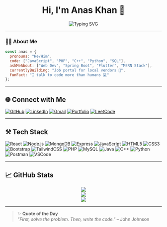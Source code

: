 
<h1 align="center">Hi, I'm Anas Khan 👋</h1>

<p align="center">
  <img src="https://readme-typing-svg.herokuapp.com?font=Fira+Code&size=22&pause=1000&color=F97316&center=true&vCenter=true&width=435&lines=Full-Stack+Web+Developer;MERN+Stack+Expert;Open+Source+Contributor;Spring+Boot+%2B+Flutter+Dev;Always+Learning+%F0%9F%92%AD" alt="Typing SVG" />
</p>

---

### 👨‍💻 About Me

```js
const anas = {
  pronouns: "He/Him",
  code: ["JavaScript", "PHP", "C++", "Python", "SQL"],
  askMeAbout: ["Web Dev", "Spring Boot", "Flutter", "MERN Stack"],
  currentlyBuilding: "Job portal for local vendors 🚀",
  funFact: "I talk to code more than humans 💻"
};
```

---

## 🌐 Connect with Me

[![GitHub](https://img.shields.io/badge/GitHub-100000?style=for-the-badge&logo=github&logoColor=white)](https://github.com/Anas-7860)
[![LinkedIn](https://img.shields.io/badge/LinkedIn-0A66C2?style=for-the-badge&logo=linkedin&logoColor=white)](https://linkedin.com/in/anas-khan-b6722424b)
[![Gmail](https://img.shields.io/badge/Gmail-D14836?style=for-the-badge&logo=gmail&logoColor=white)](mailto:anaskhan9501499079@gmail.com)
[![Portfolio](https://img.shields.io/badge/Portfolio-000000?style=for-the-badge&logo=About.me&logoColor=white)](https://anas-7860.github.io/Portfolio-Anas005/)
[![LeetCode](https://img.shields.io/badge/LeetCode-FFA116?style=for-the-badge&logo=leetcode&logoColor=black)](https://leetcode.com/u/voldemort_007/)

---

## ⚒️ Tech Stack

![React](https://img.shields.io/badge/-React-20232A?style=for-the-badge&logo=react)
![Node.js](https://img.shields.io/badge/-Node.js-43853D?style=for-the-badge&logo=node.js&logoColor=white)
![MongoDB](https://img.shields.io/badge/-MongoDB-47A248?style=for-the-badge&logo=mongodb&logoColor=white)
![Express](https://img.shields.io/badge/-Express.js-000000?style=for-the-badge&logo=express&logoColor=white)
![JavaScript](https://img.shields.io/badge/-JavaScript-F7DF1E?style=for-the-badge&logo=javascript&logoColor=black)
![HTML5](https://img.shields.io/badge/-HTML5-E34F26?style=for-the-badge&logo=html5&logoColor=white)
![CSS3](https://img.shields.io/badge/-CSS3-1572B6?style=for-the-badge&logo=css3)
![Bootstrap](https://img.shields.io/badge/-Bootstrap-563D7C?style=for-the-badge&logo=bootstrap)
![TailwindCSS](https://img.shields.io/badge/-TailwindCSS-38B2AC?style=for-the-badge&logo=tailwind-css)
![PHP](https://img.shields.io/badge/-PHP-777BB4?style=for-the-badge&logo=php&logoColor=white)
![MySQL](https://img.shields.io/badge/-MySQL-4479A1?style=for-the-badge&logo=mysql)
![Java](https://img.shields.io/badge/-Java-007396?style=for-the-badge&logo=java)
![C++](https://img.shields.io/badge/-C++-00599C?style=for-the-badge&logo=c%2B%2B)
![Python](https://img.shields.io/badge/-Python-3776AB?style=for-the-badge&logo=python)
![Postman](https://img.shields.io/badge/-Postman-FF6C37?style=for-the-badge&logo=postman)
![VSCode](https://img.shields.io/badge/-VSCode-007ACC?style=for-the-badge&logo=visual-studio-code)

---

## 📈 GitHub Stats

<p align="center">
  <img src="https://github-readme-stats.vercel.app/api?username=Anas-7860&show_icons=true&theme=radical&hide_border=true" />
  <br />
  <img src="https://github-readme-streak-stats.herokuapp.com?user=Anas-7860&theme=radical&hide_border=true" />
  <br />
  <img src="https://github-readme-stats.vercel.app/api/top-langs/?username=Anas-7860&layout=compact&theme=radical&hide_border=true" />
</p>

---

> ✨ **Quote of the Day**  
> *"First, solve the problem. Then, write the code."* – John Johnson
